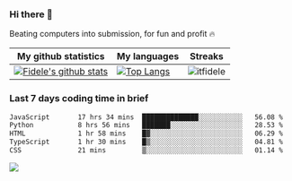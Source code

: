 ### Hi there 👋
<p>Beating computers into submission, for fun and profit 🔥</p>

|My github statistics|My languages|Streaks|
|-|-|-|
|[![Fidele's github stats](https://github-readme-stats.vercel.app/api?username=itfidele&count_private=true&show_icons=true&theme=dark&hide_title=true)](https://github.com/itfidele)|[![Top Langs](https://github-readme-stats.vercel.app/api/top-langs/?username=itfidele&show_icons=true&langs_count=8&theme=dark&layout=compact&hide_title=true)](https://github.com/itfidele)|![itfidele](https://github-readme-streak-stats.herokuapp.com/?user=itfidele&theme=dark)

### Last 7 days coding time in brief
<!--START_SECTION:waka-->

```txt
JavaScript       17 hrs 34 mins  ██████████████░░░░░░░░░░░   56.08 %
Python           8 hrs 56 mins   ███████░░░░░░░░░░░░░░░░░░   28.53 %
HTML             1 hr 58 mins    █▓░░░░░░░░░░░░░░░░░░░░░░░   06.29 %
TypeScript       1 hr 30 mins    █▒░░░░░░░░░░░░░░░░░░░░░░░   04.81 %
CSS              21 mins         ▒░░░░░░░░░░░░░░░░░░░░░░░░   01.14 %
```

<!--END_SECTION:waka-->

![](https://komarev.com/ghpvc/?username=itfidele)

